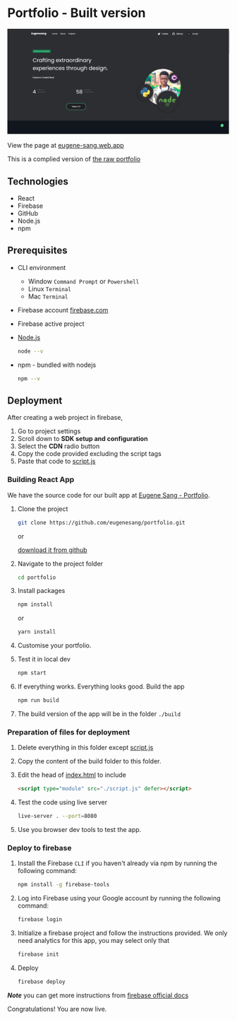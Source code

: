 # Portfolio - **Built version**

![Pc Home Page Screenshot](./screenshot.png)

View the page at [eugene-sang.web.app](https://eugene-sang.web.app)

This is a complied version of [the raw portfolio](https://github.com/eugenesang/portfolio)

## Technologies

- React
- Firebase
- GitHub
- Node.js
- npm

## Prerequisites

- CLI environment
  - Window `Command Prompt` or `Powershell`
  - Linux `Terminal`
  - Mac `Terminal`
- Firebase account [firebase.com](https://firebase.google.com)
- Firebase active project
- [Node.js](https://www.nodejs.org)
  
  ```sh
  node --v
  ```

- npm - bundled with nodejs

    ```sh
    npm --v
    ```

## Deployment

After creating a web project in firebase,

1. Go to project settings
2. Scroll down to **SDK setup and configuration**
3. Select the **CDN** radio button
4. Copy the code provided excluding the script tags
5. Paste that code to [script.js](./script.js)

### Building React App

We have the source code for our built app at [Eugene Sang - Portfolio](https://github.com/eugenesang/portfolio).

1. Clone the project

    ```sh
    git clone https://github.com/eugenesang/portfolio.git
    ```

    or

    [download it from github](https://github.com/eugenesang/portfolio)

2. Navigate to the project folder

    ```sh
    cd portfolio
    ```

3. Install packages

    ```sh
    npm install
    ```

    or

    ```sh
    yarn install
    ```

4. Customise your portfolio.
5. Test it in local dev

    ```sh
    npm start
    ```

6. If everything works. Everything looks good. Build the app

    ```sh
    npm run build
    ```

7. The build version of the app will be in the folder  `./build`

### Preparation of files for deployment

1. Delete everything in this folder except [script.js](script.js)
2. Copy the content of the build folder to this folder.
3. Edit the head of [index.html](index.html) to include

    ```html
    <script type="module" src="./script.js" defer></script>
    ```

4. Test the code using live server

    ```sh
    live-server . --port=8080
    ```

5. Use you browser dev tools to test the app.

### Deploy to firebase

1. Install the Firebase `CLI` if you haven't already via npm by running the following command:

    ```sh
    npm install -g firebase-tools
    ```

2. Log into Firebase using your Google account by running the following command:

    ```sh
    firebase login
    ```

3. Initialize a firebase project and follow the instructions provided. We only need analytics for this app, you may select only that

    ```sh
    firebase init
    ```

4. Deploy

    ```sh
    firebase deploy
    ```

***Note*** you can get more instructions from [firebase official docs](https://firebase.google.com/docs/cli)

Congratulations! You are now live.
